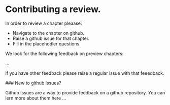 # Contributing a review. 

In order to review a chapter pleaase:  

- Navigate to the chapter on github. 
- Raise a github issue for that chapter. 
- Fill in the placehodler questions. 

We look for the following feedback on preview chapters: 

...


If you have other feedback please raise a regular issue with that feeedback.


### New to github issues? 

Github Issues are a way to provide feedback on a github repository. You can lern more about them here ... 
